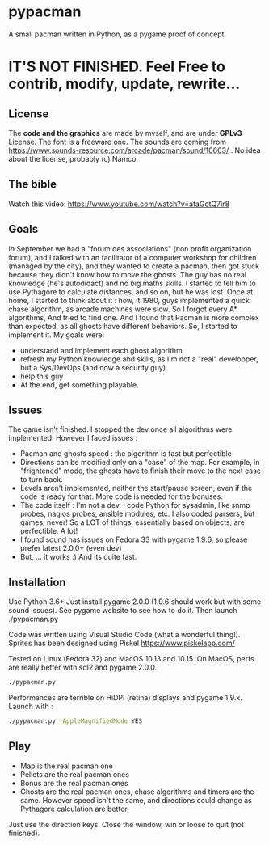 # pypacman
A small pacman written in Python, as a pygame proof of concept.

# IT'S NOT FINISHED. Feel Free to contrib, modify, update, rewrite...

## License
The **code and the graphics** are made by myself, and are under **GPLv3** License.
The font is a freeware one.
The sounds are coming from https://www.sounds-resource.com/arcade/pacman/sound/10603/ . No idea about the license, probably (c) Namco.

## The bible
Watch this video: https://www.youtube.com/watch?v=ataGotQ7ir8
## Goals
In September we had a "forum des associations" (non profit organization forum), and I talked with an facilitator of a computer workshop for children (managed by the city), and they wanted to create a pacman, then got stuck because they didn't know how to move the ghosts.
The guy has no real knowledge (he's autodidact) and no big maths skills. I started to tell him to use Pythagore to calculate distances, and so on, but he was lost.
Once at home, I started to think about it : how, it 1980, guys implemented a quick chase algorithm, as arcade machines were slow. So I forgot every A* algorithms, And tried to find one. And I found that Pacman is more complex than expected, as all ghosts have different behaviors. So, I started to implement it.
My goals were:
- understand and implement each ghost algorithm 
- refresh my Python knowledge and skills, as I'm not a "real" developper, but a Sys/DevOps (and now a security guy).
- help this guy
- At the end, get something playable.

## Issues 
The game isn't finished. I stopped the dev once all algorithms were implemented. However I faced issues :
- Pacman and ghosts speed : the algorithm is fast but perfectible
- Directions can be modified only on a "case" of the map. For example, in "frightened" mode, the ghosts have to finish their move to the next case to turn back.
- Levels aren't implemented, neither the start/pause screen, even if the code is ready for that. More code is needed for the bonuses.
- The code itself : I'm not a dev. I code Python for sysadmin, like snmp probes, nagios probes, ansible modules, etc. I also coded parsers, but games, never! So a LOT of things, essentially based on objects, are perfectible. A lot!
- I found sound has issues on Fedora 33 with pygame 1.9.6, so please prefer latest 2.0.0+ (even dev)
- But, ... it works :) And its quite fast.

## Installation
Use Python 3.6+
Just install pygame 2.0.0 (1.9.6 should work but with some sound issues). See pygame website to see how to do it.
Then launch ./pypacman.py

Code was written using Visual Studio Code (what a wonderful thing!).
Sprites has been designed using Piskel https://www.piskelapp.com/

Tested on Linux (Fedora 32) and MacOS 10.13 and 10.15. On MacOS, perfs are really better with sdl2 and pygame 2.0.0.
```bash
./pypacman.py
```

Performances are terrible on HiDPI (retina) displays and pygame 1.9.x. Launch with :
```bash
./pypacman.py -AppleMagnifiedMode YES
```

## Play
- Map is the real pacman one
- Pellets are the real pacman ones
- Bonus are the real pacman ones
- Ghosts are the real pacman ones, chase algorithms and timers are the same. However speed isn't the same, and directions could change as Pythagore calculation are better.

Just use the direction keys. Close the window, win or loose to quit (not finished).
